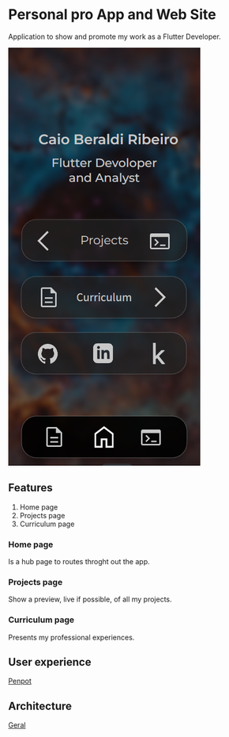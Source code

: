 # Personal pro App and Web Site

Application to show and promote my work as a Flutter Developer.

![image](app.png)

## Features

1. Home page
2. Projects page
3. Curriculum page

### Home page

Is a hub page to routes throght out the app.

### Projects page

Show a preview, live if possible, of all my projects.

### Curriculum page

Presents my professional experiences.

## User experience

[Penpot](https://design.penpot.app/#/view/e454fca8-d3da-80ae-8002-053529e9ee22?page-id=e454fca8-d3da-80ae-8002-053529e9ee23&section=interactions&index=0)

## **Architecture**

[Geral](ARCHITECTURE.md)